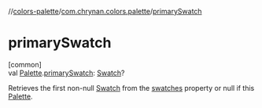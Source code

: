 //[colors-palette](../../index.md)/[com.chrynan.colors.palette](index.md)/[primarySwatch](primary-swatch.md)

# primarySwatch

[common]\
val [Palette](-palette/index.md).[primarySwatch](primary-swatch.md): [Swatch](-swatch/index.md)?

Retrieves the first non-null [Swatch](-swatch/index.md) from the [swatches](swatches.md) property or null if this [Palette](https://kotlinlang.org/api/latest/jvm/stdlib/kotlin.collections/index.html).
